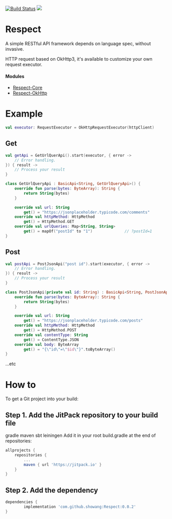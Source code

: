 [![Build Status](https://travis-ci.org/showang/Respect.svg?branch=master)](https://travis-ci.org/showang/Respect)
[![](https://jitpack.io/v/showang/Respect.svg)](https://jitpack.io/#showang/Respect)

# Respect
A simple RESTful API framework depends on language spec, without invasive.  
  
HTTP request based on OkHttp3, it's available to customize your own request executor.

#### Modules
* [Respect-Core](https://github.com/showang/Respect-Core)
* [Respect-OkHttp](https://github.com/showang/Respect-OkHttp)

# Example
   
```kotlin
val executor: RequestExecutor = OkHttpRequestExecutor(httpClient)
```

## Get
```kotlin
val getApi = GetUrlQuerApi().start(executor, { error ->
	// Error handling.
}) { result ->
	// Process your result
}

class GetUrlQueryApi : BasicApi<String, GetUrlQueryApi>() {
    override fun parse(bytes: ByteArray): String {
        return String(bytes)
    }

    override val url: String
        get() = "https://jsonplaceholder.typicode.com/comments"
    override val httpMethod: HttpMethod
        get() = HttpMethod.GET
    override val urlQueries: Map<String, String>
        get() = mapOf("postId" to "1")              // ?postId=1              
}
```
## Post
```kotlin
val postApi = PostJsonApi("post id").start(executor, { error ->
	// Error handling.
}) { result ->
	// Process your result
}

class PostJsonApi(private val id: String) : BasicApi<String, PostJsonApi>() {
    override fun parse(bytes: ByteArray): String {
        return String(bytes)
    }

    override val url: String
        get() = "https://jsonplaceholder.typicode.com/posts"
    override val httpMethod: HttpMethod
        get() = HttpMethod.POST
    override val contentType: String
        get() = ContentType.JSON
    override val body: ByteArray
        get() = "{\"id\"=\"$id\"}".toByteArray()
}
```
...etc

# How to
To get a Git project into your build:

## Step 1. Add the JitPack repository to your build file

gradle
maven
sbt
leiningen
Add it in your root build.gradle at the end of repositories:
```gradle
allprojects {
	repositories {
		...
		maven { url 'https://jitpack.io' }
	}
}
```
## Step 2. Add the dependency
```gradle
dependencies {
        implementation 'com.github.showang:Respect:0.0.2'
}
```
